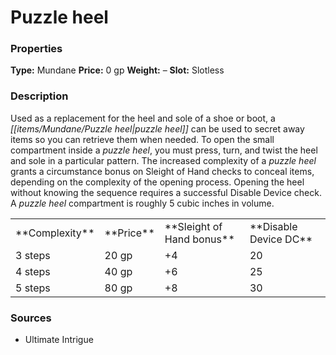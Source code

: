 ﻿---
Title: "Puzzle heel"
Type: "Mundane"
Price: "0 gp"
Weight: "–"
Slot: "Slotless"
Description: |
  "Used as a replacement for the heel and sole of a shoe or boot, a puzzle heel can be used to secret away items so you can retrieve them when needed. To open the small compartment inside a puzzle heel, you must press, turn, and twist the heel and sole in a particular pattern. The increased complexity of a puzzle heel grants a circumstance bonus on Sleight of Hand checks to conceal items, depending on the complexity of the opening process. Opening the heel without knowing the sequence requires a successful Disable Device check. A puzzle heel compartment is roughly 5 cubic inches in volume."
Sources: "['Ultimate Intrigue']"
---

# Puzzle heel

### Properties

**Type:** Mundane **Price:** 0 gp **Weight:** – **Slot:** Slotless

### Description

Used as a replacement for the heel and sole of a shoe or boot, a _[[items/Mundane/Puzzle heel|puzzle heel]]_ can be used to secret away items so you can retrieve them when needed. To open the small compartment inside a _puzzle heel_, you must press, turn, and twist the heel and sole in a particular pattern. The increased complexity of a _puzzle heel_ grants a circumstance bonus on Sleight of Hand checks to conceal items, depending on the complexity of the opening process. Opening the heel without knowing the sequence requires a successful Disable Device check. A _puzzle heel_ compartment is roughly 5 cubic inches in volume.

<table><tbody><tr><td> **Complexity**</td><td> **Price**</td><td> **Sleight of Hand bonus**</td><td> **Disable Device DC**</td></tr><tr><td>3 steps</td><td>20 gp</td><td>+4</td><td>20</td></tr><tr><td>4 steps</td><td>40 gp</td><td>+6</td><td>25</td></tr><tr><td>5 steps</td><td>80 gp</td><td>+8</td><td>30</td></tr></tbody></table>

### Sources

* Ultimate Intrigue
